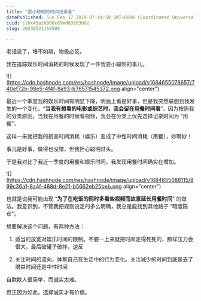```yaml
---
title: "耍小聪明的时间记录者"
datePublished: Sun Feb 17 2019 07:44:59 GMT+0000 (Coordinated Universal Time)
cuid: clhx45ozk000c09md83163b8z
slug: 20230521154509

---
```


‌老话说了，‌‌堵不如疏，‌‌物极必反。‌‌

我在追踪娱乐时间消耗‌‌的时候发现了一件我耍小聪明的事儿。‌‌

![](https://cdn.hashnode.com/res/hashnode/image/upload/v1684655078657/740ef72b-98e5-4f4f-8a93-b76571545372.png align="center")

最近一个季度我的娱乐时间有明显下降，明面上看是好事，但是我突然联想到我发生的一个变化，“**当我有想看的电影或综艺时，我会留在用餐时间看**”，因为按照我的分类原则，当我在用餐的时候看视频，我会在分类上优先选择记录时间为 “用餐”。

这样一来就把我的损害时间消耗（娱乐）变成了中性时间消耗（用餐），妙啊妙！

事儿是好事，做得也没错，但我担心聪明过头。

于是我对比了我近一季度的‌‌用餐和娱乐时间，‌‌我发现用餐时间确实在增加。

![](https://cdn.hashnode.com/res/hashnode/image/upload/v1684655086115/899c36a1-8a4f-488d-8e21-b5662eb25beb.png align="center")

也就是说‌‌我可能出现 “**为了在吃饭的同时多看些视频而故意延长用餐时间**” 的做法。我意识到，不管我把规则设定的多么明确，‌‌我总是能找到其他路子 “暗度陈仓”。

想要解决这个‌‌问题，有两种方法：

1. 适当的放宽对娱乐时间的限制。不要一上来‌‌就把时间定得死死的，那样压力会很大，最后破罐子破摔，逆反  
    
2. 关注时间的流向，体察自己在生活中的行为变化。关注减少的时间到底是去了增益时间还是中性时间
    

自欺欺人很简单，而诚实太难。

但正因为如此，选择诚实才有价值。‌